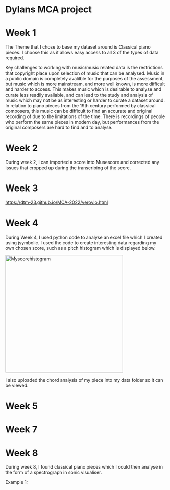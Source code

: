 # Dylans MCA project


# Week 1

The Theme that I chose to base my dataset around is Classical piano pieces. I choose this as it allows easy access to all 3 of the types of data required. 

Key challenges to working with music/music related data is the restrictions that copyright place upon selection of music that can be analysed. Music in a public domain is completely avalilble for the purposes of the assessment, but music which is more mainstream, and more well known, is more difficult and harder to access. This makes music which is desirable to analyse and curate less readily avaliable, and can lead to the study and analysis of music which may not be as interesting or harder to curate a dataset around. In relation to piano pieces from the 19th century performed by classical composers, this music can be difficult to find an accurate and original recording of due to the limitations of the time. There is recordings of people who perform the same pieces in modern day, but performances from the original composers are hard to find and to analyse. 

#  Week 2

During week 2, I can imported a score into Musescore and corrected any issues that cropped up during the transcribing of the score.



# Week 3


https://dtm-23.github.io/MCA-2022/verovio.html


# Week 4


During Week 4, I used python code to analyse an excel file which I created using jsymbolic. I used the code to create interesting data regarding my own chosen score, such as a pitch histogram which is displayed below.



<img width="368" alt="Myscorehistogram" src="https://user-images.githubusercontent.com/113992031/195601291-32e6d9a4-5245-47ab-a85e-a65c9cc3b3e4.png">

I also uploaded the chord analysis of my piece into my data folder so it can be viewed.


# Week 5








# Week 7






# Week 8


During week 8, I found classical piano pieces which I could then analyse in the form of a spectrograph in sonic visualiser.

Example 1:


